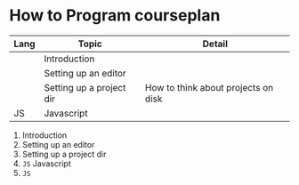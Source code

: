 # How to Program courseplan

| Lang | Topic | Detail |
|------|-------|--------|
| | Introduction | |
| | Setting up an editor | |
| | Setting up a project dir | How to think about projects on disk |
| JS | Javascript | 

1. Introduction
1. Setting up an editor
1. Setting up a project dir
1. `JS` Javascript
1. `JS` 
